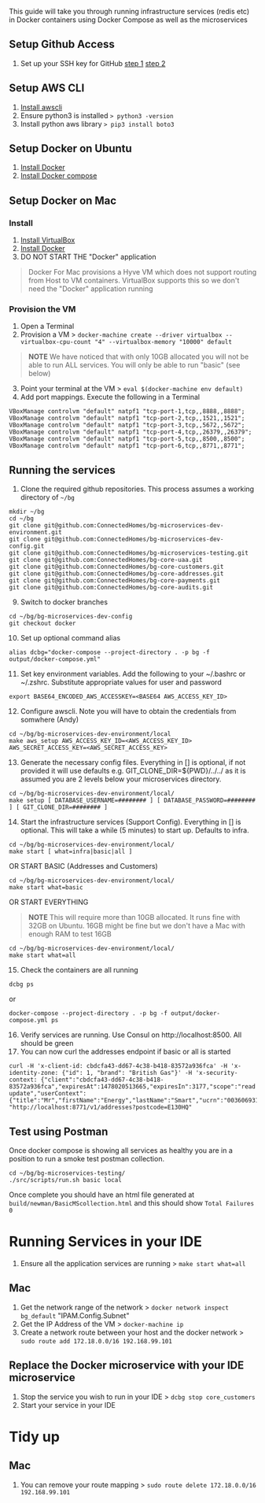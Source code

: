 This guide will take you through running infrastructure services (redis etc) in Docker containers using Docker Compose as well as the microservices

## Setup Github Access
1. Set up your SSH key for GitHub [step 1](https://help.github.com/enterprise/2.12/user/articles/generating-a-new-ssh-key-and-adding-it-to-the-ssh-agent/) [step 2](https://help.github.com/enterprise/2.12/user/articles/adding-a-new-ssh-key-to-your-github-account/)
## Setup AWS CLI
1. [Install awscli](https://docs.aws.amazon.com/cli/latest/userguide/installing.html)
1. Ensure python3 is installed `> python3 -version`
1. Install python aws library `> pip3 install boto3`
## Setup Docker on Ubuntu
1. [Install Docker](https://www.docker.com/get-docker)
1. [Install Docker compose](https://docs.docker.com/compose/install/)
## Setup Docker on Mac
### Install
1. [Install VirtualBox](https://www.virtualbox.org/wiki/Downloads)
1. [Install Docker](https://www.docker.com/get-docker)
1. DO NOT START THE "Docker" application
> Docker For Mac provisions a Hyve VM which does not support routing from Host to VM containers. VirtualBox supports this so we don't need the "Docker" application running 
### Provision the VM
1. Open a Terminal
1. Provision a VM > `docker-machine create --driver virtualbox --virtualbox-cpu-count "4" --virtualbox-memory "10000" default`

> **NOTE** We have noticed that with only 10GB allocated you will not be able to run ALL services. You will only be able to run "basic" (see below)
3. Point your terminal at the VM > `eval $(docker-machine env default)`
4. Add port mappings. Execute the following in a Terminal
```
VBoxManage controlvm "default" natpf1 "tcp-port-1,tcp,,8888,,8888";
VBoxManage controlvm "default" natpf1 "tcp-port-2,tcp,,1521,,1521";
VBoxManage controlvm "default" natpf1 "tcp-port-3,tcp,,5672,,5672";
VBoxManage controlvm "default" natpf1 "tcp-port-4,tcp,,26379,,26379";
VBoxManage controlvm "default" natpf1 "tcp-port-5,tcp,,8500,,8500";
VBoxManage controlvm "default" natpf1 "tcp-port-6,tcp,,8771,,8771";
```

## Running the services

1. Clone the required github repositories. This process assumes a working directory of `~/bg`
```
mkdir ~/bg
cd ~/bg
git clone git@github.com:ConnectedHomes/bg-microservices-dev-environment.git
git clone git@github.com:ConnectedHomes/bg-microservices-dev-config.git
git clone git@github.com:ConnectedHomes/bg-microservices-testing.git
git clone git@github.com:ConnectedHomes/bg-core-uaa.git
git clone git@github.com:ConnectedHomes/bg-core-customers.git
git clone git@github.com:ConnectedHomes/bg-core-addresses.git
git clone git@github.com:ConnectedHomes/bg-core-payments.git
git clone git@github.com:ConnectedHomes/bg-core-audits.git
```
9. Switch to docker branches
```
cd ~/bg/bg-microservices-dev-config
git checkout docker
```
10. Set up optional command alias
```
alias dcbg="docker-compose --project-directory . -p bg -f output/docker-compose.yml"
```
11. Set key environment variables. Add the following to your ~/.bashrc or ~/.zshrc. Substitute appropriate values for user and password
```
export BASE64_ENCODED_AWS_ACCESSKEY=<BASE64 AWS_ACCESS_KEY_ID>
```
12. Configure awscli. Note you will have to obtain the credentials from somwhere (Andy)
```
cd ~/bg/bg-microservices-dev-environment/local
make aws_setup AWS_ACCESS_KEY_ID=<AWS_ACCESS_KEY_ID> AWS_SECRET_ACCESS_KEY=<AWS_SECRET_ACCESS_KEY>
```

13. Generate the necessary config files. Everything in [] is optional, if not provided it will use defaults e.g. GIT_CLONE_DIR=${PWD}/../../ as it is assumed you are 2 levels below your microservices directory.
```
cd ~/bg/bg-microservices-dev-environment/local/
make setup [ DATABASE_USERNAME=######## ] [ DATABASE_PASSWORD=######## ] [ GIT_CLONE_DIR=######## ]
```
14. Start the infrastructure services (Support Config). Everything in [] is optional. This will take a while (5 minutes) to start up. Defaults to infra.
```
cd ~/bg/bg-microservices-dev-environment/local/
make start [ what=infra|basic|all ]
```
OR START BASIC (Addresses and Customers)
```
cd ~/bg/bg-microservices-dev-environment/local/
make start what=basic
```
OR START EVERYTHING

> **NOTE** This will require more than 10GB allocated. It runs fine with 32GB on Ubuntu. 16GB might be fine but we don't have a Mac with enough RAM to test 16GB
```
cd ~/bg/bg-microservices-dev-environment/local/
make start what=all
```
15. Check the containers are all running
```
dcbg ps
```
or 
```
docker-compose --project-directory . -p bg -f output/docker-compose.yml ps
```
16. Verify services are running. Use Consul on http://localhost:8500. All should be green
17. You can now curl the addresses endpoint if basic or all is started
```
curl -H 'x-client-id: cbdcfa43-dd67-4c38-b418-83572a936fca' -H 'x-identity-zone: {"id": 1, "brand": "British Gas"}' -H 'x-security-context: {"client":"cbdcfa43-dd67-4c38-b418-83572a936fca","expiresAt":1478020513665,"expiresIn":3177,"scope":"read update","userContext":{"title":"Mr","firstName":"Energy","lastName":"Smart","ucrn":"003606931675","identityZoneId":1,"email":"ice008@bgdigitaltest.co.uk","profileType":"oam"}}' "http://localhost:8771/v1/addresses?postcode=E130HQ"
```
## Test using Postman
Once docker compose is showing all services as healthy you are in a position to run a smoke test postman collection.
```
cd ~/bg/bg-microservices-testing/
./src/scripts/run.sh basic local
```
Once complete you should have an html file generated at `build/newman/BasicMScollection.html` and this should show `Total Failures 0`
# Running Services in your IDE

1. Ensure all the application services are running > `make start what=all`
## Mac
1. Get the network range of the network > `docker network inspect bg_default` "IPAM.Config.Subnet"
1. Get the IP Address of the VM > `docker-machine ip`
1. Create a network route between your host and the docker network > `sudo route add 172.18.0.0/16 192.168.99.101`
## Replace the Docker microservice with your IDE microservice
1. Stop the service you wish to run in your IDE > `dcbg stop core_customers`
1. Start your service in your IDE

# Tidy up
## Mac
1. You can remove your route mapping > `sudo route delete 172.18.0.0/16 192.168.99.101`